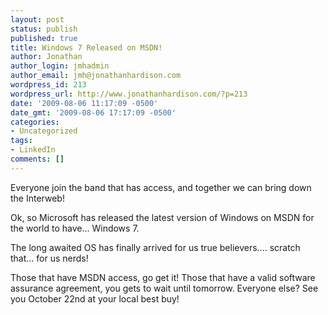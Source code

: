 ```yaml
---
layout: post
status: publish
published: true
title: Windows 7 Released on MSDN!
author: Jonathan
author_login: jmhadmin
author_email: jmh@jonathanhardison.com
wordpress_id: 213
wordpress_url: http://www.jonathanhardison.com/?p=213
date: '2009-08-06 11:17:09 -0500'
date_gmt: '2009-08-06 17:17:09 -0500'
categories:
- Uncategorized
tags:
- LinkedIn
comments: []
---
```

Everyone join the band that has access, and together we can bring down the Interweb!

Ok, so Microsoft has released the latest version of Windows on MSDN for the world to have... Windows 7.

The long awaited OS has finally arrived for us true believers.... scratch that... for us nerds!

Those that have MSDN access, go get it!
Those that have a valid software assurance agreement, you gets to wait until tomorrow.
Everyone else? See you October 22nd at your local best buy!
